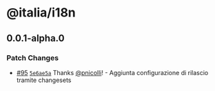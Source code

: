 # @italia/i18n

## 0.0.1-alpha.0

### Patch Changes

- [#95](https://github.com/italia/design-web-components/pull/95) [`5e6ae5a`](https://github.com/italia/design-web-components/commit/5e6ae5ae7ef1aad2c6e7871d91b4aec94ee5a6c3) Thanks [@pnicolli](https://github.com/pnicolli)! - Aggiunta configurazione di rilascio tramite changesets
